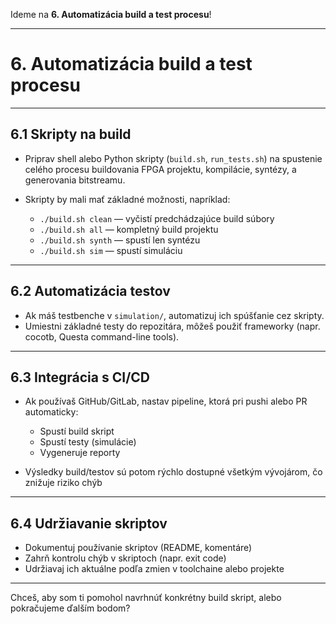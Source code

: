 Ideme na **6. Automatizácia build a test procesu**!

---

# 6. Automatizácia build a test procesu

---

## 6.1 Skripty na build

* Priprav shell alebo Python skripty (`build.sh`, `run_tests.sh`) na spustenie celého procesu buildovania FPGA projektu, kompilácie, syntézy, a generovania bitstreamu.
* Skripty by mali mať základné možnosti, napríklad:

  * `./build.sh clean` — vyčistí predchádzajúce build súbory
  * `./build.sh all` — kompletný build projektu
  * `./build.sh synth` — spustí len syntézu
  * `./build.sh sim` — spustí simuláciu

---

## 6.2 Automatizácia testov

* Ak máš testbenche v `simulation/`, automatizuj ich spúšťanie cez skripty.
* Umiestni základné testy do repozitára, môžeš použiť frameworky (napr. cocotb, Questa command-line tools).

---

## 6.3 Integrácia s CI/CD

* Ak používaš GitHub/GitLab, nastav pipeline, ktorá pri pushi alebo PR automaticky:

  * Spustí build skript
  * Spustí testy (simulácie)
  * Vygeneruje reporty
* Výsledky build/testov sú potom rýchlo dostupné všetkým vývojárom, čo znižuje riziko chýb

---

## 6.4 Udržiavanie skriptov

* Dokumentuj používanie skriptov (README, komentáre)
* Zahrň kontrolu chýb v skriptoch (napr. exit code)
* Udržiavaj ich aktuálne podľa zmien v toolchaine alebo projekte

---

Chceš, aby som ti pomohol navrhnúť konkrétny build skript, alebo pokračujeme ďalším bodom?
